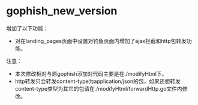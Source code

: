 # gophish_new_version
增加了以下功能：
* 对在landing_pages页面中设置对钓鱼页面内增加了ajax拦截和http包转发功能。

注意：
* 本次修改相对与原gophish添加对代码主要是在./modifyHtml下。
* http转发只会转发content-type为application/json的包，如果还想转发content-type类型为其它的包请在./modifyHtml/forwardHttp.go文件内修改。
